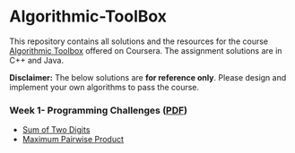 # Algorithmic-ToolBox
This repository contains all solutions and the resources for the course [Algorithmic Toolbox](https://www.coursera.org/learn/algorithmic-toolbox) offered on Coursera. The assignment solutions are in C++ and Java.

**Disclaimer:** The below solutions are **for reference only**. Please design and implement your own algorithms to pass the course.

### Week 1- Programming Challenges ([PDF]())

- [Sum of Two Digits](https://github.com/Vishal-sys-code/Algorithmic-ToolBox/tree/main/Week%201/sum_of_two_digits)
- [Maximum Pairwise Product](https://github.com/Vishal-sys-code/Algorithmic-ToolBox/tree/main/Week%201/Maximum%20Pairwise%20Product)
